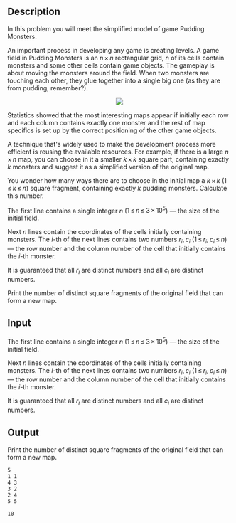 ## Description

<div><p><span class="tex-font-style-it">In this problem you will meet the simplified model of game Pudding Monsters</span>.</p><p>An important process in developing any game is creating levels. A game field in Pudding Monsters is an <span class="tex-span"><i>n</i> × <i>n</i></span> rectangular grid, <span class="tex-span"><i>n</i></span> of its cells contain monsters and some other cells contain game objects. The gameplay is about moving the monsters around the field. When two monsters are touching each other, they glue together into a single big one (as they are from pudding, remember?).</p><center> <img class="tex-graphics" src="file://8ExTXPU2.png" style="max-width: 100.0%;max-height: 100.0%;"> </center><p>Statistics showed that the most interesting maps appear if initially each row and each column contains exactly one monster and the rest of map specifics is set up by the correct positioning of the other game objects. </p><p>A technique that's widely used to make the development process more efficient is reusing the available resources. For example, if there is a large <span class="tex-span"><i>n</i> × <i>n</i></span> map, you can choose in it a smaller <span class="tex-span"><i>k</i> × <i>k</i></span> square part, containing exactly <span class="tex-span"><i>k</i></span> monsters and suggest it as a simplified version of the original map.</p><p>You wonder how many ways there are to choose in the initial map a <span class="tex-span"><i>k</i> × <i>k</i></span> (<span class="tex-span">1 ≤ <i>k</i> ≤ <i>n</i></span>) square fragment, containing exactly <span class="tex-span"><i>k</i></span> pudding monsters. Calculate this number.</p></div><div class="input-specification"><p>The first line contains a single integer <span class="tex-span"><i>n</i></span> (<span class="tex-span">1 ≤ <i>n</i> ≤ 3 × 10<sup class="upper-index">5</sup></span>) — the size of the initial field.</p><p>Next <span class="tex-span"><i>n</i></span> lines contain the coordinates of the cells initially containing monsters. The <span class="tex-span"><i>i</i></span>-th of the next lines contains two numbers <span class="tex-span"><i>r</i><sub class="lower-index"><i>i</i></sub>, <i>c</i><sub class="lower-index"><i>i</i></sub></span> (<span class="tex-span">1 ≤ <i>r</i><sub class="lower-index"><i>i</i></sub>, <i>c</i><sub class="lower-index"><i>i</i></sub> ≤ <i>n</i></span>) — the row number and the column number of the cell that initially contains the <span class="tex-span"><i>i</i></span>-th monster.</p><p>It is guaranteed that all <span class="tex-span"><i>r</i><sub class="lower-index"><i>i</i></sub></span> are distinct numbers and all <span class="tex-span"><i>c</i><sub class="lower-index"><i>i</i></sub></span> are distinct numbers.</p></div><div class="output-specification"><p>Print the number of distinct square fragments of the original field that can form a new map.</p></div>

## Input

<p>The first line contains a single integer <span class="tex-span"><i>n</i></span> (<span class="tex-span">1 ≤ <i>n</i> ≤ 3 × 10<sup class="upper-index">5</sup></span>) — the size of the initial field.</p><p>Next <span class="tex-span"><i>n</i></span> lines contain the coordinates of the cells initially containing monsters. The <span class="tex-span"><i>i</i></span>-th of the next lines contains two numbers <span class="tex-span"><i>r</i><sub class="lower-index"><i>i</i></sub>, <i>c</i><sub class="lower-index"><i>i</i></sub></span> (<span class="tex-span">1 ≤ <i>r</i><sub class="lower-index"><i>i</i></sub>, <i>c</i><sub class="lower-index"><i>i</i></sub> ≤ <i>n</i></span>) — the row number and the column number of the cell that initially contains the <span class="tex-span"><i>i</i></span>-th monster.</p><p>It is guaranteed that all <span class="tex-span"><i>r</i><sub class="lower-index"><i>i</i></sub></span> are distinct numbers and all <span class="tex-span"><i>c</i><sub class="lower-index"><i>i</i></sub></span> are distinct numbers.</p>

## Output

<p>Print the number of distinct square fragments of the original field that can form a new map.</p>





```input1
5
1 1
4 3
3 2
2 4
5 5

```




```output1
10

```


